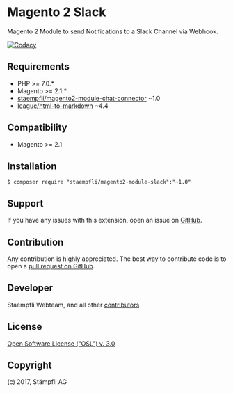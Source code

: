 # Magento 2 Slack

Magento 2 Module to send Notifications to a Slack Channel via Webhook.

[![Codacy](https://api.codacy.com/project/badge/Grade/f7797be796714384a2dc1eb1b7c0e780)](https://www.codacy.com/app/Staempfli/magento2-module-slack?utm_source=github.com&amp;utm_medium=referral&amp;utm_content=staempfli/magento2-module-slack&amp;utm_campaign=Badge_Grade)

Requirements
------------
- PHP >= 7.0.*
- Magento >= 2.1.*
- [staempfli/magento2-module-chat-connector](https://github.com/staempfli/magento2-module-chat-connector) ~1.0
- [league/html-to-markdown](https://github.com/thephpleague/html-to-markdown/) ~4.4

Compatibility
-------------
- Magento >= 2.1

## Installation

```
$ composer require "staempfli/magento2-module-slack":"~1.0"
```

Support
-------
If you have any issues with this extension, open an issue on [GitHub](https://github.com/staempfli/magento2-module-slack/issues).

Contribution
------------
Any contribution is highly appreciated. The best way to contribute code is to open a [pull request on GitHub](https://help.github.com/articles/using-pull-requests).

Developer
---------
Staempfli Webteam, and all other [contributors](https://github.com/staempfli/magento2-module-slack/contributors)

License
-------
[Open Software License ("OSL") v. 3.0](https://opensource.org/licenses/OSL-3.0)

Copyright
---------
(c) 2017, Stämpfli AG